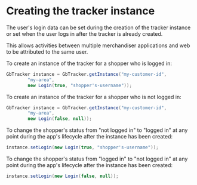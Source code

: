 # Creating the tracker instance

The user's login data can be set during the creation of the tracker instance or set when the user logs in after the tracker is already created.

This allows activities between multiple merchandiser applications and web to be attributed to the same user.

To create an instance of the tracker for a shopper who is logged in:

```java
GbTracker instance = GbTracker.getInstance("my-customer-id",
        "my-area",
        new Login(true, "shopper's-username"));
```

To create an instance of the tracker for a shopper who is not logged in:

```java
GbTracker instance = GbTracker.getInstance("my-customer-id",
        "my-area",
        new Login(false, null));
```

To change the shopper's status from "not logged in" to "logged in" at any point during the app's lifecycle after the instance has been created:

```java
instance.setLogin(new Login(true, "shopper's-username"));
```

To change the shopper's status from "logged in" to "not logged in" at any point during the app's lifecycle after the instance has been created:

```java
instance.setLogin(new Login(false, null));
```
